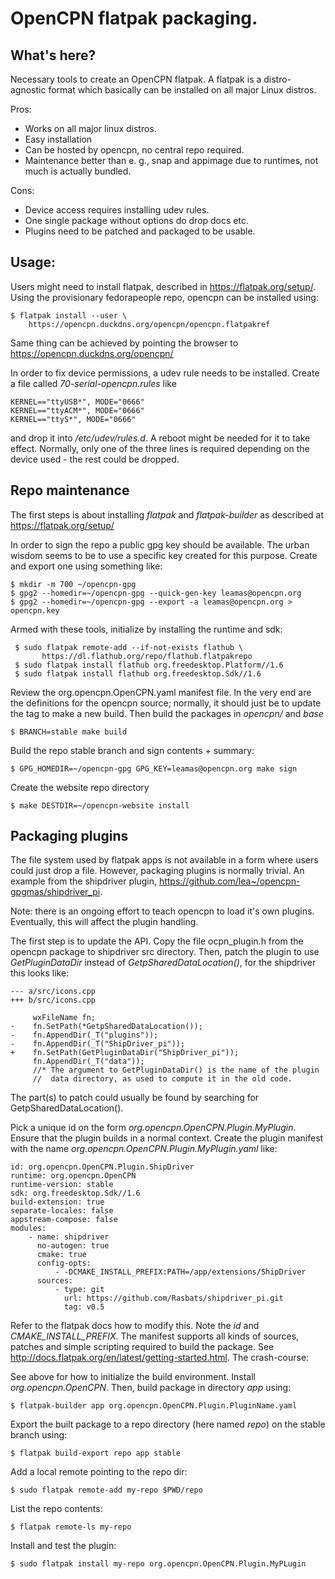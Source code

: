 OpenCPN flatpak packaging.
==========================

What's here?
------------
Necessary tools to create an OpenCPN flatpak. A flatpak is a distro-agnostic 
format which basically can be installed on all major Linux distros. 

Pros:
  
  - Works on all major linux distros.
  - Easy installation
  - Can be hosted by opencpn, no central repo required.
  - Maintenance better than e. g., snap and appimage due to runtimes, not
    much is actually bundled.

Cons:

  - Device access requires installing udev rules.
  - One single package without options do drop docs etc.
  - Plugins need to be patched and packaged to be usable.


Usage:
------

Users might need to install flatpak, described in https://flatpak.org/setup/.
Using the provisionary fedorapeople repo, opencpn can be installed using: 

    $ flatpak install --user \
        https://opencpn.duckdns.org/opencpn/opencpn.flatpakref

Same thing can be achieved by pointing the browser to
https://opencpn.duckdns.org/opencpn/

In order to fix device permissions, a udev rule needs to be installed. Create
a file called *70-serial-opencpn.rules* like

    KERNEL=="ttyUSB*", MODE="0666"
    KERNEL=="ttyACM*", MODE="0666"
    KERNEL=="ttyS*", MODE="0666"

and drop it into */etc/udev/rules.d*. A reboot might be needed for it to 
take effect. Normally, only one of the three lines is required depending
on the device used - the rest could be dropped.


Repo maintenance
----------------

The first steps is about installing *flatpak* and *flatpak-builder* as
described at https://flatpak.org/setup/

In order to sign the repo a public gpg key should be available. The
urban wisdom seems to be to use a specific key created for this purpose.
Create and export one using something like:

    $ mkdir -m 700 ~/opencpn-gpg
    $ gpg2 --homedir=~/opencpn-gpg --quick-gen-key leamas@opencpn.org
    $ gpg2 --homedir=~/opencpn-gpg --export -a leamas@opencpn.org > opencpn.key


Armed with these tools, initialize by installing the runtime and sdk:

     $ sudo flatpak remote-add --if-not-exists flathub \
           https://dl.flathub.org/repo/flathub.flatpakrepo
     $ sudo flatpak install flathub org.freedesktop.Platform//1.6
     $ sudo flatpak install flathub org.freedesktop.Sdk//1.6

Review the org.opencpn.OpenCPN.yaml manifest file. In the very end
are the definitions for the opencpn source; normally, it should just be
to update the tag to make a new build. Then build the packages in *opencpn/*
and *base*

    $ BRANCH=stable make build

Build the repo stable branch and sign contents + summary:

    $ GPG_HOMEDIR=~/opencpn-gpg GPG_KEY=leamas@opencpn.org make sign

Create the website repo directory 

    $ make DESTDIR=~/opencpn-website install


Packaging plugins
-----------------

The file system used by flatpak apps is not available in a form where
users could just drop a file. However, packaging plugins is normally 
trivial. An example from the shipdriver plugin, 
https://github.com/lea~/opencpn-gpgmas/shipdriver_pi.

Note: there is an ongoing effort to teach opencpn to load it's own
plugins. Eventually, this will affect the plugin handling.

The first step is to update the API. Copy the file ocpn_plugin.h
from the opencpn package to shipdriver src directory. Then, patch
the plugin to use *GetPluginDataDir* instead of *GetpSharedDataLocation()*,
for  the shipdriver this looks like:

    --- a/src/icons.cpp
    +++ b/src/icons.cpp

         wxFileName fn;
    -    fn.SetPath(*GetpSharedDataLocation());
    -    fn.AppendDir(_T("plugins"));
    -    fn.AppendDir(_T("ShipDriver_pi"));
    +    fn.SetPath(GetPluginDataDir("ShipDriver_pi"));
         fn.AppendDir(_T("data"));
         //* The argument to GetPluginDataDir() is the name of the plugin
         //  data directory, as used to compute it in the old code.
 
The part(s) to patch could usually be found by searching for
GetpSharedDataLocation(). 

Pick a unique id on the form *org.opencpn.OpenCPN.Plugin.MyPlugin*. Ensure 
that the plugin builds in a normal context. Create the plugin manifest with 
the name *org.opencpn.OpenCPN.Plugin.MyPlugin.yaml* like:

    id: org.opencpn.OpenCPN.Plugin.ShipDriver
    runtime: org.opencpn.OpenCPN
    runtime-version: stable
    sdk: org.freedesktop.Sdk//1.6
    build-extension: true
    separate-locales: false
    appstream-compose: false
    modules: 
        - name: shipdriver
          no-autogen: true
          cmake: true
          config-opts: 
              - -DCMAKE_INSTALL_PREFIX:PATH=/app/extensions/ShipDriver
          sources: 
              - type: git
                url: https://github.com/Rasbats/shipdriver_pi.git
                tag: v0.5

Refer to the flatpak docs how to modify this. Note the *id* and 
*CMAKE_INSTALL_PREFIX*. The manifest supports all kinds of sources, patches 
and simple scripting required to build the package.  See
http://docs.flatpak.org/en/latest/getting-started.html. The crash-course:

See above for how to initialize the build environment. Install 
*org.opencpn.OpenCPN*. Then, build package in directory *app* using:

    $ flatpak-builder app org.opencpn.OpenCPN.Plugin.PluginName.yaml

Export the built package to a repo directory (here named *repo*) on the stable 
branch using:

    $ flatpak build-export repo app stable

Add a local remote pointing to the repo dir:

    $ sudo flatpak remote-add my-repo $PWD/repo

List the repo contents:

    $ flatpak remote-ls my-repo

Install and test the plugin:

    $ sudo flatpak install my-repo org.opencpn.OpenCPN.Plugin.MyPLugin
